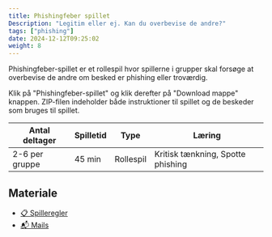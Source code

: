 ```yaml
---
title: Phishingfeber spillet
Description: "Legitim eller ej. Kan du overbevise de andre?"
tags: ["phishing"]
date: 2024-12-12T09:25:02
weight: 8
---
```


Phishingfeber-spillet er et rollespil hvor spillerne i grupper skal forsøge at overbevise de andre om besked er phishing eller troværdig.

Klik på "Phishingfeber-spillet" og klik derefter på "Download mappe" knappen. ZIP-filen indeholder både instruktioner til spillet og de beskeder som bruges til spillet.

| Antal deltager | Spilletid | Type      | Læring                            |
| -------------- | --------- | --------- | --------------------------------- |
| 2-6 per gruppe | 45 min    | Rollespil | Kritisk tænkning, Spotte phishing |

## Materiale

- [📋 Spilleregler](/files/phishingfeber/Phishingfeber%20Spilleregler.pdf)
- [📬 Mails](/files/phishingfeber/Mails.zip)
